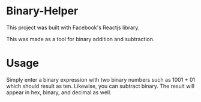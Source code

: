 # Binary-Helper
This project was built with Facebook's Reactjs library.

This was made as a tool for binary addition and subtraction.

# Usage
Simply enter a binary expression with two binary numbers such as 1001 + 01 which should result as ten. Likewise, you can subtract binary. The result will appear in hex, binary, and decimal as well.
